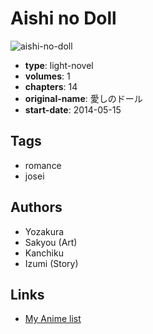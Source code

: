 # Aishi no Doll

![aishi-no-doll](https://cdn.myanimelist.net/images/manga/1/193662.jpg)

-   **type**: light-novel
-   **volumes**: 1
-   **chapters**: 14
-   **original-name**: 愛しのドール
-   **start-date**: 2014-05-15

## Tags

-   romance
-   josei

## Authors

-   Yozakura
-   Sakyou (Art)
-   Kanchiku
-   Izumi (Story)

## Links

-   [My Anime list](https://myanimelist.net/manga/105782/Aishi_no_Doll)
